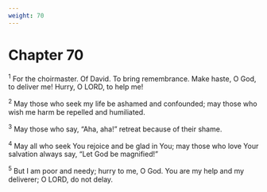 ```yaml
---
weight: 70
---
```


# Chapter 70

<sup>1</sup> For the choirmaster. Of David. To bring remembrance. Make haste, O God, to deliver me! Hurry, O LORD, to help me! 

<sup>2</sup> May those who seek my life be ashamed and confounded; may those who wish me harm be repelled and humiliated. 

<sup>3</sup> May those who say, “Aha, aha!” retreat because of their shame. 

<sup>4</sup> May all who seek You rejoice and be glad in You; may those who love Your salvation always say, “Let God be magnified!” 

<sup>5</sup> But I am poor and needy; hurry to me, O God. You are my help and my deliverer; O LORD, do not delay. 


